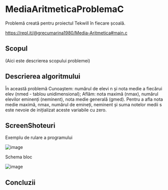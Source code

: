 # MediaAritmeticaProblemaC
Problemă creată pentru proiectul Tekwill în fiecare școală.

https://repl.it/@grecumarina1980/Media-Aritmetica#main.c

## Scopul
(Aici este descrierea scopului problemei)


## Descrierea algoritmului

În această problemă 
Cunoaștem: numărul de elevi n și nota medie a fiecărui elev (nmed - tablou unidimensional);
Aflăm: nota maximă (nmax), numărul elevilor eminenți (neminent), nota medie generală (gmed).
Pentru a afla nota medie maximă, nmax, numărul de emineți, neminent și suma notelor medii s este nevoie de inițializat aceste variabile cu zero. 


## ScreenShoteuri

Exemplu de rulare a programului

![image](https://user-images.githubusercontent.com/74015880/103301159-6683b200-4a09-11eb-9890-ade566b38c04.png)

Schema bloc

![image](https://user-images.githubusercontent.com/74015880/103301604-6c2dc780-4a0a-11eb-8f3a-7a7545d1feeb.png)

## Concluzii

